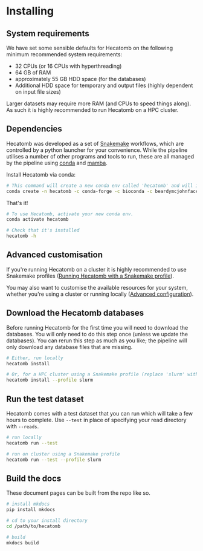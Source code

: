 # Installing

## System requirements

We have set some sensible defaults for Hecatomb on the following minimum recommended system requirements:

 - 32 CPUs (or 16 CPUs with hyperthreading)
 - 64 GB of RAM
 - approximately 55 GB HDD space (for the databases)
 - Additional HDD space for temporary and output files (highly dependent on input file sizes)

Larger datasets may require more RAM (and CPUs to speed things along).
As such it is highly recommended to run Hecatomb on a HPC cluster.

## Dependencies

Hecatomb was developed as a set of [Snakemake](https://snakemake.readthedocs.io/en/stable/#) workflows, which are 
controlled by a python launcher for your convenience.
While the pipeline utilises a number of other programs and tools to run, these are all managed by the pipeline using 
[conda](https://docs.conda.io/en/latest/) and [mamba](https://github.com/mamba-org/mamba).

Install Hecatomb via conda:

```bash
# This command will create a new conda env called 'hecatomb' and will install Hecatomb and all of it's dependencies.
conda create -n hecatomb -c conda-forge -c bioconda -c beardymcjohnface hecatomb
```

That's it!

```bash
# To use Hecatomb, activate your new conda env.
conda activate hecatomb

# Check that it's installed
hecatomb -h
```

## Advanced customisation

If you're running Hecatomb on a cluster it is highly recommended to use Snakemake profiles 
([Running Hecatomb with a Snakemake profile](advanced.md#profiles-for-hpc-clusters)).

You may also want to customise the available resources for your system, whether you're using a cluster or running 
locally ([Advanced configuration](advanced.md#changing-the-hecatomb-configuration)).

## Download the Hecatomb databases

Before running Hecatomb for the first time you will need to download the databases.
You will only need to do this step once (unless we update the databases).
You can rerun this step as much as you like; the pipeline will only download any database files that are missing.

```bash
# Either, run locally
hecatomb install

# Or, for a HPC cluster using a Snakemake profile (replace 'slurm' with your profile name)
hecatomb install --profile slurm
```

## Run the test dataset

Hecatomb comes with a test dataset that you can run which will take a few hours to complete.
Use `--test` in place of specifying your read directory with `--reads`.

```bash
# run locally
hecatomb run --test

# run on cluster using a Snakemake profile
hecatomb run --test --profile slurm
```

## Build the docs

These document pages can be built from the repo like so.

```bash
# install mkdocs
pip install mkdocs

# cd to your install directory
cd /path/to/hecatomb

# build
mkdocs build
```
